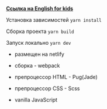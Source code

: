 [**Ссылка на English for kids**](https://adelinyshka-english-for-kids.netlify.app/)

Установка зависимостей
```yarn install```

Сборка проекта
```yarn build```

Запуск локально
```yarn dev```

* размещен на netlify

* сборка - webpack

* препроцессор HTML - Pug(Jade)

* препроцессор CSS -  Scss

* vanilla JavaScript